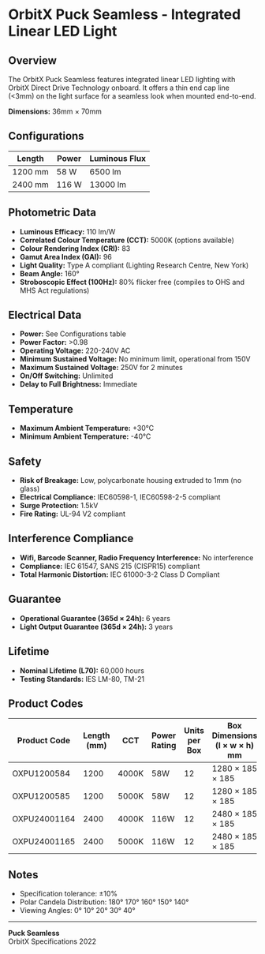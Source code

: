# OrbitX Puck Seamless - Integrated Linear LED Light

## Overview

The OrbitX Puck Seamless features integrated linear LED lighting with OrbitX Direct Drive Technology onboard. It offers a thin end cap line (<3mm) on the light surface for a seamless look when mounted end-to-end.

**Dimensions:** 36mm × 70mm

## Configurations

| Length     | Power  | Luminous Flux |
|------------|--------|---------------|
| 1200 mm    | 58 W   | 6500 lm       |
| 2400 mm    | 116 W  | 13000 lm      |

## Photometric Data

- **Luminous Efficacy:** 110 lm/W
- **Correlated Colour Temperature (CCT):** 5000K (options available)
- **Colour Rendering Index (CRI):** 83
- **Gamut Area Index (GAI):** 96
- **Light Quality:** Type A compliant (Lighting Research Centre, New York)
- **Beam Angle:** 160°
- **Stroboscopic Effect (100Hz):** 80% flicker free (compiles to OHS and MHS Act regulations)

## Electrical Data

- **Power:** See Configurations table
- **Power Factor:** >0.98
- **Operating Voltage:** 220-240V AC
- **Minimum Sustained Voltage:** No minimum limit, operational from 150V
- **Maximum Sustained Voltage:** 250V for 2 minutes
- **On/Off Switching:** Unlimited
- **Delay to Full Brightness:** Immediate

## Temperature

- **Maximum Ambient Temperature:** +30°C
- **Minimum Ambient Temperature:** -40°C

## Safety

- **Risk of Breakage:** Low, polycarbonate housing extruded to 1mm (no glass)
- **Electrical Compliance:** IEC60598-1, IEC60598-2-5 compliant
- **Surge Protection:** 1.5kV
- **Fire Rating:** UL-94 V2 compliant

## Interference Compliance

- **Wifi, Barcode Scanner, Radio Frequency Interference:** No interference
- **Compliance:** IEC 61547, SANS 215 (CISPR15) compliant
- **Total Harmonic Distortion:** IEC 61000-3-2 Class D Compliant

## Guarantee

- **Operational Guarantee (365d × 24h):** 6 years
- **Light Output Guarantee (365d × 24h):** 3 years

## Lifetime

- **Nominal Lifetime (L70):** 60,000 hours
- **Testing Standards:** IES LM-80, TM-21

## Product Codes

| Product Code      | Length (mm) | CCT   | Power Rating | Units per Box | Box Dimensions (l × w × h) mm | Weight (kg) | IES Files         |
|-------------------|-------------|-------|--------------|---------------|-------------------------------|-------------|-------------------|
| OXPU1200584       | 1200        | 4000K | 58W          | 12            | 1280 × 185 × 185              | 5.36        | [Click to download] |
| OXPU1200585       | 1200        | 5000K | 58W          | 12            | 1280 × 185 × 185              | 5.36        | [Click to download] |
| OXPU24001164      | 2400        | 4000K | 116W         | 12            | 2480 × 185 × 185              | 10.72       | [Click to download] |
| OXPU24001165      | 2400        | 5000K | 116W         | 12            | 2480 × 185 × 185              | 10.72       | [Click to download] |

## Notes

- Specification tolerance: ±10%
- Polar Candela Distribution: 180° 170° 160° 150° 140°
- Viewing Angles: 0° 10° 20° 30° 40°

---

**Puck Seamless**  
OrbitX Specifications 2022